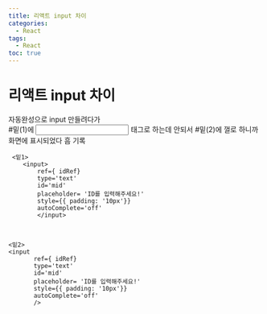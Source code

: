 ```yaml
---
title: 리액트 input 차이 
categories:
  - React
tags:
  - React
toc: true
---
```

# 리액트 input 차이 

자동완성으로 input 만들려다가 <br/>
#밑(1)에 <input> 태그로 하는데 안되서
#밑(2)에 껄로 하니까 화면에 표시되었다 흠 기록<br/>

```
 <밑1>
    <input>
        ref={ idRef}
        type='text'
        id='mid'
        placeholder= 'ID를 입력해주세요!'
        style={{ padding: '10px'}}
        autoComplete='off'
        </input>

 
 ```
 ```
 <밑2>
<input
        ref={ idRef}
        type='text'
        id='mid'
        placeholder= 'ID를 입력해주세요!'
        style={{ padding: '10px'}}
        autoComplete='off'
        />
```






